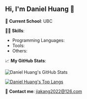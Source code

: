 ## Hi, I'm Daniel Huang 👋

🏫 **Current School**: UBC

👨‍💻 **Skills**:
- Programming Languages: 
- Tools: 
- Others: 

📈 **My GitHub Stats**:

![Daniel Huang's GitHub Stats](https://github-readme-stats.vercel.app/api?username=DanielHuangjiakang&show_icons=true&count_private=true&theme=tokyonight)

[![Daniel Huang's Top Langs](https://github-readme-stats.vercel.app/api/top-langs/?username=DanielHuangjiakang&layout=donut-vertical)](https://github.com/anuraghazra/github-readme-stats)


🔗 **Contact me**: jiakang2022@126.com

<!--
**DanielHuangjiakang/DanielHuangjiakang** is a ✨ _special_ ✨ repository because its `README.md` (this file) appears on your GitHub profile.

Here are some ideas to get you started:

- 🔭 I’m currently working on ...
- 🌱 I’m currently learning ...
- 👯 I’m looking to collaborate on ...
- 🤔 I’m looking for help with ...
- 💬 Ask me about ...
- 📫 How to reach me: ...
- 😄 Pronouns: ...
- ⚡ Fun fact: ...
-->
